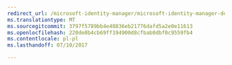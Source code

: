 ```yaml
---
redirect_url: /microsoft-identity-manager/microsoft-identity-manager-deploy
ms.translationtype: MT
ms.sourcegitcommit: 3797f5789bb4e48836eb21776dafd5a2e0e11613
ms.openlocfilehash: 220de0b4cb69ff194900d8cfbab0dbf0c9559fb4
ms.contentlocale: pl-pl
ms.lasthandoff: 07/10/2017

---
```


